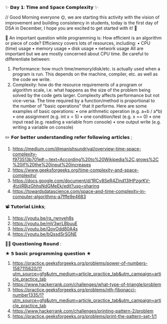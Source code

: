 ✨ 𝗗𝗮𝘆 𝟭: 𝗧𝗶𝗺𝗲 𝗮𝗻𝗱 𝗦𝗽𝗮𝗰𝗲 𝗖𝗼𝗺𝗽𝗹𝗲𝘅𝗶𝘁𝘆 ✨

// Good Morning everyone 🌞, we are starting this activity with the vision of improvement and building consistency in students, today is the first day of DSA in December, I hope you are excited to get started with it! 🚀

📌 An important question while programming is: How efficient is an algorithm or piece of code?
Efficiency covers lots of resources, including:
• CPU (time) usage
• memory usage
• disk usage
• network usage
All are important but we are mostly concerned about CPU time.
Be careful to differentiate between:

1. Performance: how much time/memory/disk/etc. is actually used when a program is run. This depends on the machine, compiler, etc. as well as the code we write.
2. Complexity: how do the resource requirements of a program or algorithm scale, i.e. what happens as the size of the problem being solved by the code gets larger. Complexity affects performance but not vice-versa.
   The time required by a function/method is proportional to the number of "basic operations" that it performs.
   Here are some examples of basic operations:
   • one arithmetic operation (e.g. a+b / a\*b)
   • one assignment (e.g. int x = 5)
   • one condition/test (e.g. x == 0)
   • one input read (e.g. reading a variable from console)
   • one output write (e.g. writing a variable on console)

✏️ 𝗙𝗼𝗿 𝗯𝗲𝘁𝘁𝗲𝗿 𝘂𝗻𝗱𝗲𝗿𝘀𝘁𝗮𝗻𝗱𝗶𝗻𝗴 𝗿𝗲𝗳𝗲𝗿 𝗳𝗼𝗹𝗹𝗼𝘄𝗶𝗻𝗴 𝗮𝗿𝘁𝗶𝗰𝗹𝗲𝘀 ;

1. https://medium.com/@manishsundriyal/overview-time-space-complexity-f973513b701e#:~:text=According%20to%20Wikipedia%2C,grows%2C%20if%20the%20input%20increases
2. https://www.geeksforgeeks.org/time-complexity-and-space-complexity/
3. https://docs.google.com/document/d/1RCv8SeR4Zlnd13lHPzgrKV-4tzijRBjzGhhsNdGMeEk/edit?usp=sharing
4. https://towardsdatascience.com/space-and-time-complexity-in-computer-algorithms-a7fffe9e4683

📽️ 𝗧𝘂𝘁𝗼𝗿𝗶𝗮𝗹 𝗟𝗶𝗻𝗸𝘀;

1. https://youtu.be/rq_rwnveh8s
2. https://youtu.be/mV3wrLBbuuE
3. https://youtu.be/QovOdd80A4s
4. https://youtu.be/bQssdSrSGNE

👨‍💻 𝗤𝘂𝗲𝘀𝘁𝗶𝗼𝗻𝗶𝗻𝗴 𝗥𝗼𝘂𝗻𝗱 :

★ 𝟱 𝗯𝗮𝘀𝗶𝗰 𝗽𝗿𝗼𝗴𝗿𝗮𝗺𝗺𝗶𝗻𝗴 𝗾𝘂𝗲𝘀𝘁𝗶𝗼𝗻 ★

1. https://practice.geeksforgeeks.org/problems/power-of-numbers-1587115620/1?utm_source=gfg&utm_medium=article_practice_tab&utm_campaign=article_practice_tab
2. https://www.hackerrank.com/challenges/what-type-of-triangle/problem
3. https://practice.geeksforgeeks.org/problems/nth-fibonacci-number1335/1?utm_source=gfg&utm_medium=article_practice_tab&utm_campaign=article_practice_tab
4. https://www.hackerrank.com/challenges/printing-pattern-2/problem
5. https://practice.geeksforgeeks.org/problems/print-the-pattern-set-1/1
